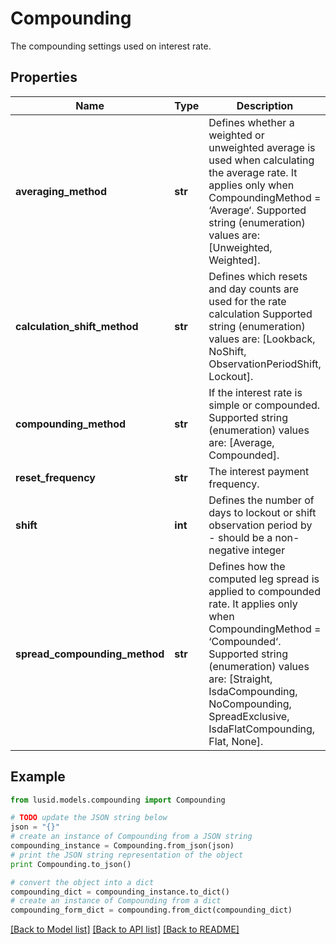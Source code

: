 # Compounding

The compounding settings used on interest rate.

## Properties
Name | Type | Description | Notes
------------ | ------------- | ------------- | -------------
**averaging_method** | **str** | Defines whether a weighted or unweighted average is used when calculating the average rate.  It applies only when CompoundingMethod &#x3D; ‘Average‘.    Supported string (enumeration) values are: [Unweighted, Weighted]. | [optional] 
**calculation_shift_method** | **str** | Defines which resets and day counts are used for the rate calculation    Supported string (enumeration) values are: [Lookback, NoShift, ObservationPeriodShift, Lockout]. | [optional] 
**compounding_method** | **str** | If the interest rate is simple or compounded.    Supported string (enumeration) values are: [Average, Compounded]. | 
**reset_frequency** | **str** | The interest payment frequency. | 
**shift** | **int** | Defines the number of days to lockout or shift observation period by - should be a non-negative integer | [optional] 
**spread_compounding_method** | **str** | Defines how the computed leg spread is applied to compounded rate.  It applies only when CompoundingMethod &#x3D; ‘Compounded‘.    Supported string (enumeration) values are: [Straight, IsdaCompounding, NoCompounding, SpreadExclusive, IsdaFlatCompounding, Flat, None]. | [optional] 

## Example

```python
from lusid.models.compounding import Compounding

# TODO update the JSON string below
json = "{}"
# create an instance of Compounding from a JSON string
compounding_instance = Compounding.from_json(json)
# print the JSON string representation of the object
print Compounding.to_json()

# convert the object into a dict
compounding_dict = compounding_instance.to_dict()
# create an instance of Compounding from a dict
compounding_form_dict = compounding.from_dict(compounding_dict)
```
[[Back to Model list]](../README.md#documentation-for-models) [[Back to API list]](../README.md#documentation-for-api-endpoints) [[Back to README]](../README.md)


